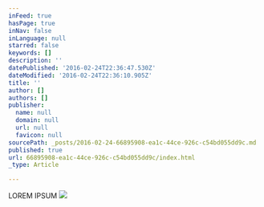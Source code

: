 ```yaml
---
inFeed: true
hasPage: true
inNav: false
inLanguage: null
starred: false
keywords: []
description: ''
datePublished: '2016-02-24T22:36:47.530Z'
dateModified: '2016-02-24T22:36:10.905Z'
title: ''
author: []
authors: []
publisher:
  name: null
  domain: null
  url: null
  favicon: null
sourcePath: _posts/2016-02-24-66895908-ea1c-44ce-926c-c54bd055dd9c.md
published: true
url: 66895908-ea1c-44ce-926c-c54bd055dd9c/index.html
_type: Article

---
```

LOREM IPSUM
![](https://the-grid-user-content.s3-us-west-2.amazonaws.com/4193ca06-539f-4511-abd7-2dc1e8f7d757.jpg)